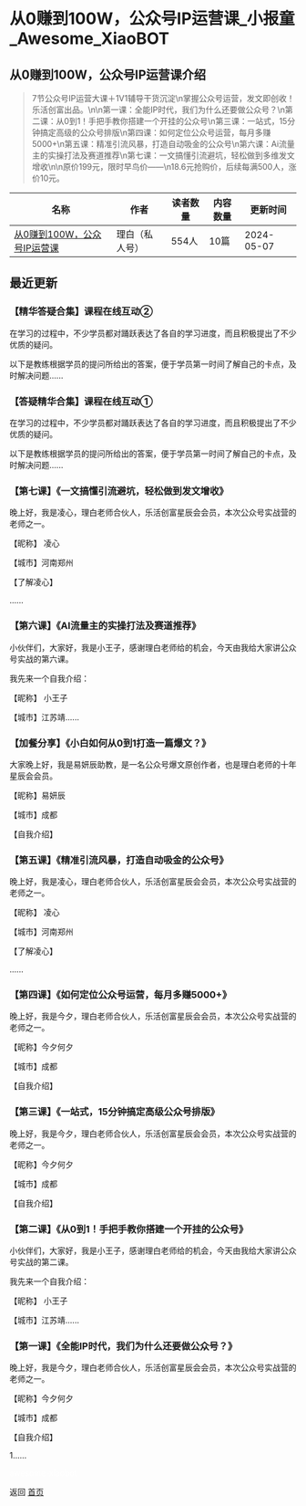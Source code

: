 # 从0赚到100W，公众号IP运营课_小报童_Awesome_XiaoBOT

## 从0赚到100W，公众号IP运营课介绍
> 7节公众号IP运营大课＋1V1辅导干货沉淀\n掌握公众号运营，发文即创收！乐活创富出品。\n\n第一课：全能IP时代，我们为什么还要做公众号？\n第二课：从0到1！手把手教你搭建一个开挂的公众号\n第三课：一站式，15分钟搞定高级的公众号排版\n第四课：如何定位公众号运营，每月多赚5000+\n第五课：精准引流风暴，打造自动吸金的公众号\n第六课：Ai流量主的实操打法及赛道推荐\n第七课：一文搞懂引流避坑，轻松做到多维发文增收\n\n原价199元，限时早鸟价——\n18.6元抢购价，后续每满500人，涨价10元。  
  


|名称|作者|读者数量|内容数量|更新时间|
|---|---|---|---|---|
|[从0赚到100W，公众号IP运营课](https://xiaobot.net/p/lhcfgzh?refer=0b133df9-27dc-423b-8101-639049001c13)|理白（私人号）|554人|10篇|2024-05-07|

## 最近更新
### 【精华答疑合集】课程在线互动②

在学习的过程中，不少学员都对踊跃表达了各自的学习进度，而且积极提出了不少优质的疑问。

以下是教练根据学员的提问所给出的答案，便于学员第一时间了解自己的卡点，及时解决问题......

### 【答疑精华合集】课程在线互动①

在学习的过程中，不少学员都对踊跃表达了各自的学习进度，而且积极提出了不少优质的疑问。

以下是教练根据学员的提问所给出的答案，便于学员第一时间了解自己的卡点，及时解决问题......

### 【第七课】《一文搞懂引流避坑，轻松做到发文增收》

晚上好，我是凌心，理白老师合伙人，乐活创富星辰会会员，本次公众号实战营的老师之一。

【昵称】 凌心

【城市】河南郑州

【了解凌心】

......

### 【第六课】《AI流量主的实操打法及赛道推荐》

小伙伴们，大家好，我是小王子，感谢理白老师给的机会，今天由我给大家讲公众号实战的第六课。

我先来一个自我介绍：

【昵称】 小王子

【城市】江苏靖......

### 【加餐分享】《小白如何从0到1打造一篇爆文？》

大家晚上好，我是易妍辰助教，是一名公众号爆文原创作者，也是理白老师的十年星辰会会员。



【昵称】易妍辰

【城市】成都

【自我介绍】

### 【第五课】《精准引流风暴，打造自动吸金的公众号》

晚上好，我是凌心，理白老师合伙人，乐活创富星辰会会员，本次公众号实战营的老师之一。

【昵称】 凌心

【城市】河南郑州

【了解凌心】

......

### 【第四课】《如何定位公众号运营，每月多赚5000+》

晚上好，我是今夕，理白老师合伙人，乐活创富星辰会会员，本次公众号实战营的老师之一。



【昵称】今夕何夕

【城市】成都

【自我介绍】

### 【第三课】《一站式，15分钟搞定高级公众号排版》

晚上好，我是今夕，理白老师合伙人，乐活创富星辰会会员，本次公众号实战营的老师之一。



【昵称】今夕何夕

【城市】成都

【自我介绍】

### 【第二课】《从0到1！手把手教你搭建一个开挂的公众号》

小伙伴们，大家好，我是小王子，感谢理白老师给的机会，今天由我给大家讲公众号实战的第二课。

我先来一个自我介绍：

【昵称】 小王子

【城市】江苏靖......

### 【第一课】《全能IP时代，我们为什么还要做公众号？》

晚上好，我是今夕，理白老师合伙人，乐活创富星辰会会员，本次公众号实战营的老师之一。

【昵称】今夕何夕

【城市】成都

【自我介绍】

1......


<a href="https://github.com/Reno9527/awesome-xiaobot" style="color: white; text-decoration: none;">awesome-xiaobot</a>

返回 [首页](../README.md)
